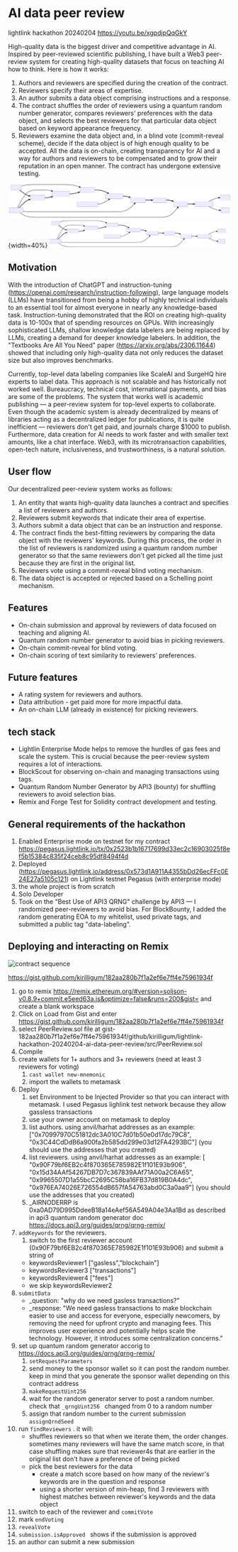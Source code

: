 # AI data peer review

lightlink hackathon 20240204 https://youtu.be/xgpdjpQqGkY




High-quality data is the biggest driver and competitive advantage in AI. Inspired by peer-reviewed scientific publishing, I have built a Web3 peer-review system for creating high-quality datasets that focus on teaching AI how to think. Here is how it works:
1. Authors and reviewers are specified during the creation of the contract.
2. Reviewers specify their areas of expertise.
3. An author submits a data object comprising instructions and a response.
4. The contract shuffles the order of reviewers using a quantum random number generator, compares reviewers' preferences with the data object, and selects the best reviewers for that particular data object based on keyword appearance frequency.
5. Reviewers examine the data object and, in a blind vote (commit-reveal scheme), decide if the data object is of high enough quality to be accepted.
All the data is on-chain, creating transparency for AI and a way for authors and reviewers to be compensated and to grow their reputation in an open manner. The contract has undergone extensive testing.

![contract flow](./PeerReview_flow.mmd.svg){width=40%}
<img src="./PeerReview_flow.mmd.svg" width="400">

## Motivation

With the introduction of ChatGPT and instruction-tuning (https://openai.com/research/instruction-following), large language models (LLMs) have transitioned from being a hobby of highly technical individuals to an essential tool for almost everyone in nearly any knowledge-based task. Instruction-tuning demonstrated that the ROI on creating high-quality data is 10-100x that of spending resources on GPUs. With increasingly sophisticated LLMs, shallow knowledge data labelers are being replaced by LLMs, creating a demand for deeper knowledge labelers. In addition, the "Textbooks Are All You Need" paper (https://arxiv.org/abs/2306.11644) showed that including only high-quality data not only reduces the dataset size but also improves benchmarks.

Currently, top-level data labeling companies like ScaleAI and SurgeHQ hire experts to label data. This approach is not scalable and has historically not worked well. Bureaucracy, technical cost, international payments, and bias are some of the problems. The system that works well is academic publishing — a peer-review system for top-level experts to collaborate. Even though the academic system is already decentralized by means of libraries acting as a decentralized ledger for publications, it is quite inefficient — reviewers don't get paid, and journals charge $1000 to publish. Furthermore, data creation for AI needs to work faster and with smaller text amounts, like a chat interface. Web3, with its microtransaction capabilities, open-tech nature, inclusiveness, and trustworthiness, is a natural solution.

## User flow

Our decentralized peer-review system works as follows:

1. An entity that wants high-quality data launches a contract and specifies a list of reviewers and authors.
1. Reviewers submit keywords that indicate their area of expertise.
1. Authors submit a data object that can be an instruction and response.
1. The contract finds the best-fitting reviewers by comparing the data object with the reviewers' keywords. During this process, the order in the list of reviewers is randomized using a quantum random number generator so that the same reviewers don't get picked all the time just because they are first in the original list.
1. Reviewers vote using a commit-reveal blind voting mechanism.
1. The data object is accepted or rejected based on a Schelling point mechanism.

## Features

- On-chain submission and approval by reviewers of data focused on teaching and aligning AI.
- Quantum random number generator to avoid bias in picking reviewers.
- On-chain commit-reveal for blind voting.
- On-chain scoring of text similarity to reviewers' preferences.


## Future features
- A rating system for reviewers and authors.
- Data attribution - get paid more for more impactful data.
- An on-chain LLM (already in existence) for picking reviewers.


## tech stack

- Lightlin Enterprise Mode helps to remove the hurdles of gas fees and scale the system. This is crucial because the peer-review system requires a lot of interactions.
- BlockScout for observing on-chain and managing transactions using tags.
- Quantum Random Number Generator by API3 (bounty) for shuffling reviewers to avoid selection bias.
- Remix and Forge Test for Solidity contract development and testing.


## General requirements of the hackathon

1. Enabled Enterprise mode on testnet for my contract https://pegasus.lightlink.io/tx/0x2523b1b16717699d33ec2c16903025f8ef5b15384c835f24ceb8c95df8494f4d
2. Deployed (https://pegasus.lightlink.io/address/0x573d1A911A4355bDd26ecFFc0E24E27a5105c121)  on Lightlink testnet Pegasus (with enterprise mode)
3. the whole project is from scratch
4. Solo Developer
5. Took on the "Best Use of API3 QRNG" challenge by API3 — I randomized peer-reviewers to avoid bias. For BlockBounty, I added the random generating EOA to my whitelist, used private tags, and submitted a public tag "data-labeling".


## Deploying and interacting on Remix

![contract sequence](./PeerReview_sequence.mmd.svg)

https://gist.github.com/kirilligum/182aa280b7f1a2ef6e7ff4e75961934f

1. go to remix https://remix.ethereum.org/#version=soljson-v0.8.9+commit.e5eed63a.js&optimize=false&runs=200&gist= and create a blank workspace
1. Click on Load from Gist and enter https://gist.github.com/kirilligum/182aa280b7f1a2ef6e7ff4e75961934f
1. select PeerReview.sol file at gist-182aa280b7f1a2ef6e7ff4e75961934f/github/kirilligum/lightlink-hackathon-20240204-ai-data-peer-review/src/PeerReview.sol
1. Compile
1. create wallets for 1+ authors and 3+ reviewers (need at least 3 reviewers for voting)
    1. `cast wallet new-mnemonic`
    1. import the wallets to metamask
1. Deploy
    1. set Environment to be Injected Provider so that you can interact with metamask. I used Pegasus lighlink test network because they allow gassless transactions
    1. use your owner account on metamask to deploy
    1. list authors. using anvil/harhat addresses as an example: ["0x70997970C51812dc3A010C7d01b50e0d17dc79C8", "0x3C44CdDdB6a900fa2b585dd299e03d12FA4293BC"] (you should use the addresses that you created)
    1. list reviewers. using anvil/harhat addresses as an example: [ "0x90F79bf6EB2c4f870365E785982E1f101E93b906", "0x15d34AAf54267DB7D7c367839AAf71A00a2C6A65", "0x9965507D1a55bcC2695C58ba16FB37d819B0A4dc", "0x976EA74026E726554dB657fA54763abd0C3a0aa9"] (you should use the addresses that you created)
    1. _AIRNODERRP is 0xa0AD79D995DdeeB18a14eAef56A549A04e3Aa1Bd as described in api3 quantum random generator doc https://docs.api3.org/guides/qrng/qrng-remix/
1. `addKeywords` for the reviewers.
    1. switch to the first reviewer account (0x90F79bf6EB2c4f870365E785982E1f101E93b906) and submit a string of
    - keywordsReviewer1 ["gasless","blockchain"]
    - keywordsReviewer3 ["transactions"]
    - keywordsReviewer4 ["fees"]
    - we skip keywordsReviewer2
1. `submitData`
    - _question: "why do we need gasless transactions?"
    - _response: "We need gasless transactions to make blockchain easier to use and access for everyone, especially newcomers, by removing the need for upfront crypto and managing fees. This improves user experience and potentially helps scale the technology. However, it introduces some centralization concerns."
1. set up quantum random generator accorig to https://docs.api3.org/guides/qrng/qrng-remix/
    1. `setRequestParameters`
    1. send money to the sponsor wallet so it can post the random number. keep in mind that you generate the sponsor wallet depending on this contract address
    1. `makeRequestUint256`
    1. wait for the random generator server to post a random number. check that `_qrngUint256 ` changed from 0 to a random number
    1. assign that random number to the current submission `assignQrndSeed`
1. run `findReviewers` . it will:
    - shuffles reviewers so that when we iterate them, the order changes. sometimes many reviewers will have the same match score, in that case shuffling makes sure that reviewer4s that are earlier in the original list don't have a preference of being picked
    - pick the best reviewers for the data
        - create a match score based on how many of the reviewr's keywords are in the question and response
        - using a shorter version of min-heap, find 3 reviewers with highest matches between reviewer's keywords and the data object
1. switch to each of the reviewer and `commitVote`
1. mark `endVoting`
1. `revealVote`
1. `submission.isApproved ` shows if the submission is approved
1. an author can submit a new submission

